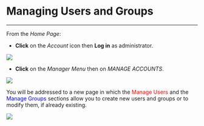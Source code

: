 # Managing Users and Groups
------------------------------

From the *Home Page*:

* **Click** on the *Account* icon then **Log in** as administrator.

<img src="../img/managing-users-and-groups/account.jpg" class="ms-docimage"/>

* **Click** on the *Manager Menu* then on *MANAGE ACCOUNTS*.

<img src="../img/managing-users-and-groups/manager.jpg" class="ms-docimage"/>

You will be addressed to a new page in which the <span style="color:red">Manage Users</span> and the <span style="color:blue">Manage Groups</span> sections allow you to create new users and groups or to modify them, if already existing.

<img src="../img/managing-users-and-groups/manager-page.jpg" class="ms-docimage"/>
